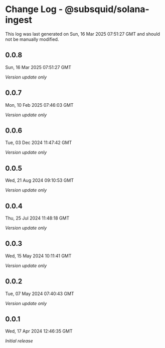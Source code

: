 # Change Log - @subsquid/solana-ingest

This log was last generated on Sun, 16 Mar 2025 07:51:27 GMT and should not be manually modified.

## 0.0.8
Sun, 16 Mar 2025 07:51:27 GMT

_Version update only_

## 0.0.7
Mon, 10 Feb 2025 07:46:03 GMT

_Version update only_

## 0.0.6
Tue, 03 Dec 2024 11:47:42 GMT

_Version update only_

## 0.0.5
Wed, 21 Aug 2024 09:10:53 GMT

_Version update only_

## 0.0.4
Thu, 25 Jul 2024 11:48:18 GMT

_Version update only_

## 0.0.3
Wed, 15 May 2024 10:11:41 GMT

_Version update only_

## 0.0.2
Tue, 07 May 2024 07:40:43 GMT

_Version update only_

## 0.0.1
Wed, 17 Apr 2024 12:46:35 GMT

_Initial release_

